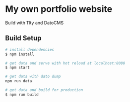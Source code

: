 # My own portfolio website

Build with 11ty and DatoCMS

## Build Setup

```bash
# install dependencies
$ npm install

# get data and serve with hot reload at localhost:8080
$ npm start

# get data with dato dump
npm run data

# get data and build for production
$ npm run build
```

